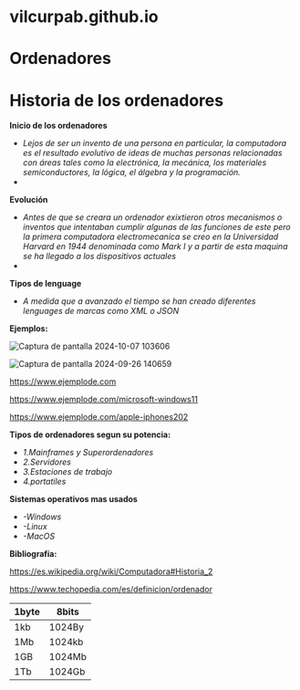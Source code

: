 # vilcurpab.github.io
# Ordenadores
# Historia de los ordenadores
**Inicio de los ordenadores**
* *Lejos de ser un invento de una persona en particular, la computadora es el resultado evolutivo de ideas de muchas personas relacionadas con áreas tales como la electrónica, la mecánica, los materiales semiconductores, la lógica, el álgebra y la programación.* 
* 
**Evolución**
  
* *Antes de que se creara un ordenador exixtieron otros mecanismos o inventos que intentaban cumplir algunas de las funciones de este pero la primera computadora electromecanica se creo en la Universidad Harvard en 1944 denominada como Mark I y a partir de esta maquina se ha llegado a los dispositivos actuales* 
* 
**Tipos de lenguage**
  
* *A medida que a avanzado el tiempo se han creado diferentes lenguages de marcas como XML o JSON* 

**Ejemplos:**

 ![Captura de pantalla 2024-10-07 103606](https://github.com/user-attachments/assets/4433e339-defc-4b0a-aadf-8ed65851c076)

 ![Captura de pantalla 2024-09-26 140659](https://github.com/user-attachments/assets/062056de-dfa0-4b9b-b2ae-9cb97c1c4dad)





https://www.ejemplode.com

https://www.ejemplode.com/microsoft-windows11

https://www.ejemplode.com/apple-iphones202

**Tipos de ordenadores segun su potencia:**
* *1.Mainframes y Superordenadores* 
* *2.Servidores* 
* *3.Estaciones de trabajo* 
* *4.portatiles* 

**Sistemas operativos mas usados**
* *-Windows* 
* *-Linux* 
* *-MacOS* 

**Bibliografia:**

https://es.wikipedia.org/wiki/Computadora#Historia_2

https://www.techopedia.com/es/definicion/ordenador


|  1byte|  8bits  |
|------ |---------|
|  1kb  |  1024By |
|  1Mb  |  1024kb |
|  1GB  |  1024Mb |
|  1Tb  |  1024Gb |
